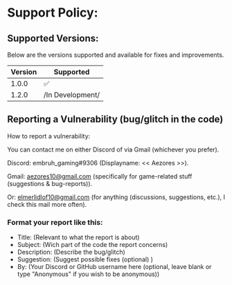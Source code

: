 # Support Policy:

## Supported Versions:
Below are the versions supported and available for fixes and improvements.

| Version | Supported          |
| ------- | ------------------ |
| 1.0.0   | :white_check_mark: |
| 1.2.0   | /In Development/   |

## Reporting a Vulnerability (bug/glitch in the code)
How to report a vulnerability:

You can contact me on either Discord of via Gmail (whichever you prefer).

Discord: embruh_gaming#9306 (Displayname: << Aezores >>).

Gmail: aezores10@gmail.com (specifically for game-related stuff (suggestions & bug-reports)).

Or: elmerlidlof10@gmail.com (for anything (discussions, suggestions, etc.), I check this mail more often).

### Format your report like this:

- Title: (Relevant to what the report is about)
- Subject: (Wich part of the code the report concerns)
- Description: (Describe the bug/glitch)
- Suggestion: (Suggest possible fixes (optional) )
- By: (Your Discord or GitHub username here (optional, leave blank or type "Anonymous" if you wish to be anonymous))
